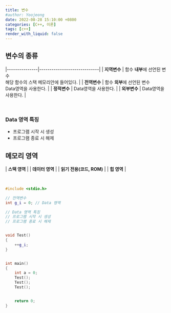 ```yaml
---
title: 변수
#author: Yoojeong
date: 2022-08-28 15:10:00 +0800
categories: [C++, 이론]
tags: [c++]
render_with_liquid: false
---
```


## 변수의 종류  

|---------------|-----------------------------|
| **지역변수**  |  함수 **내부**에 선언된 변수<br/>해당 함수의 스택 메모리안에 들어있다.  |
| **전역변수**  |  함수 **외부**에 선언된 변수<br/>Data영역을 사용한다.  |
| **정적변수**  |  Data영역을 사용한다.  |
| **외부변수**  |  Data영역을 사용한다.  |

<br/>

### Data 영역 특징
* 프로그램 시작 시 생성
* 프로그램 종료 시 해제


## 메모리 영역  

| **스택 영역**              |
| **데이터 영역**            |
| **읽기 전용(코드, ROM)**   |
| **힙 영역**               |


<br/>

```cpp
#include <stdio.h>

// 전역변수
int g_i = 0; // Data 영역

// Data 영역 특징
// 프로그램 시작 시 생성
// 프로그램 종료 시 해제


void Test()
{
	++g_i;
}


int main()
{
	int a = 0;
	Test();
	Test();
	Test();


	return 0;
}
```

